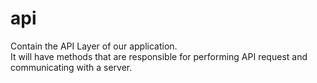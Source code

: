 # api
Contain the API Layer of our application.  
It will have methods that are responsible for performing API request and communicating with a server.